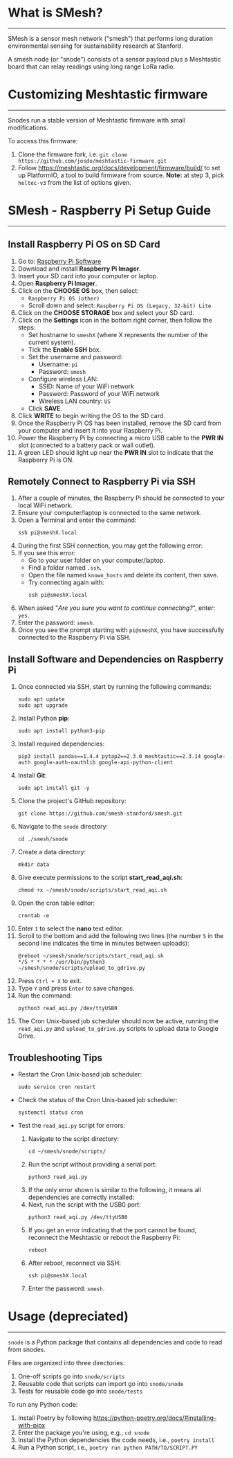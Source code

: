 # What is SMesh?
___
SMesh is a sensor mesh network ("smesh") that performs long duration environmental sensing for sustainability research at Stanford.

A smesh node (or "snode") consists of a sensor payload plus a Meshtastic board that can relay readings using long range LoRa radio.

# Customizing Meshtastic firmware
___
Snodes run a stable version of Meshtastic firmware with small modifications.

To access this firmware:
1. Clone the firmware fork, i.e. `git clone https://github.com/josdo/meshtastic-firmware.git`
2. Follow https://meshtastic.org/docs/development/firmware/build/ to set up PlatformIO, a tool to build firmware from source. 
   **Note:** at step 3, pick `heltec-v3` from the list of options given.

# SMesh - Raspberry Pi Setup Guide
___

## Install Raspberry Pi OS on SD Card

1. Go to: [Raspberry Pi Software](https://www.raspberrypi.com/software/)
2. Download and install **Raspberry Pi Imager**.
3. Insert your SD card into your computer or laptop.
4. Open **Raspberry Pi Imager**.
5. Click on the **CHOOSE OS** box, then select:
    - `Raspberry Pi OS (other)`
    - Scroll down and select: `Raspberry Pi OS (Legacy, 32-bit) Lite`
6. Click on the **CHOOSE STORAGE** box and select your SD card.
7. Click on the **Settings** icon in the bottom right corner, then follow the steps:
    - Set hostname to `smeshX` (where X represents the number of the current system).
    - Tick the **Enable SSH** box.
    - Set the username and password:
      - Username: `pi`
      - Password: `smesh`
    - Configure wireless LAN:
      - SSID: Name of your WiFi network
      - Password: Password of your WiFi network
      - Wireless LAN country: `US`
    - Click **SAVE**.
8. Click **WRITE** to begin writing the OS to the SD card.
9. Once the Raspberry Pi OS has been installed, remove the SD card from your computer and insert it into your Raspberry Pi.
10. Power the Raspberry Pi by connecting a micro USB cable to the **PWR IN** slot (connected to a battery pack or wall outlet).
11. A green LED should light up near the **PWR IN** slot to indicate that the Raspberry Pi is ON.

## Remotely Connect to Raspberry Pi via SSH

1. After a couple of minutes, the Raspberry Pi should be connected to your local WiFi network.
2. Ensure your computer/laptop is connected to the same network.
3. Open a Terminal and enter the command:
   ```
   ssh pi@smeshX.local
   ```
4. During the first SSH connection, you may get the following error:
5. If you see this error:
    - Go to your user folder on your computer/laptop.
    - Find a folder named `.ssh`.
    - Open the file named `known_hosts` and delete its content, then save.
    - Try connecting again with:
      ```
      ssh pi@smeshX.local
      ```
6. When asked "*Are you sure you want to continue connecting?*", enter: `yes`.
7. Enter the password: `smesh`.
8. Once you see the prompt starting with `pi@smeshX`, you have successfully connected to the Raspberry Pi via SSH.

## Install Software and Dependencies on Raspberry Pi

1. Once connected via SSH, start by running the following commands:
    ```
    sudo apt update
    sudo apt upgrade
    ```
2. Install Python **pip**:
    ```
    sudo apt install python3-pip
    ```
3. Install required dependencies:
    ```
    pip3 install pandas==1.4.4 pytap2==2.3.0 meshtastic==2.3.14 google-auth google-auth-oauthlib google-api-python-client
    ```
4. Install **Git**:
    ```
    sudo apt install git -y
    ```
5. Clone the project's GitHub repository:
    ```
    git clone https://github.com/smesh-stanford/smesh.git
    ```
6. Navigate to the `snode` directory:
    ```
    cd ./smesh/snode
    ```
7. Create a data directory:
    ```
    mkdir data
    ```
8. Give execute permissions to the script **start_read_aqi.sh**:
    ```
    chmod +x ~/smesh/snode/scripts/start_read_aqi.sh
    ```
9. Open the cron table editor:
    ```
    crontab -e
    ```
10. Enter `1` to select the **nano** text editor.
11. Scroll to the bottom and add the following two lines (the number `5` in the second line indicates the time in minutes between uploads):
    ```
    @reboot ~/smesh/snode/scripts/start_read_aqi.sh
    */5 * * * * /usr/bin/python3 ~/smesh/snode/scripts/upload_to_gdrive.py
    ```
12. Press `Ctrl + X` to exit.
13. Type `Y` and press `Enter` to save changes.
14. Run the command:
    ```
    python3 read_aqi.py /dev/ttyUSB0
    ```
15. The Cron Unix-based job scheduler should now be active, running the `read_aqi.py` and `upload_to_gdrive.py` scripts to upload data to Google Drive.

## Troubleshooting Tips

- Restart the Cron Unix-based job scheduler:
  ```
  sudo service cron restart
  ```
- Check the status of the Cron Unix-based job scheduler:
  ```
  systemctl status cron
  ```

- Test the `read_aqi.py` script for errors:
  1. Navigate to the script directory:
     ```
     cd ~/smesh/snode/scripts/
     ```
  2. Run the script without providing a serial port:
     ```
     python3 read_aqi.py
     ```
  3. If the only error shown is similar to the following, it means all dependencies are correctly installed:
  4. Next, run the script with the USB0 port:
     ```
     python3 read_aqi.py /dev/ttyUSB0
     ```
  5. If you get an error indicating that the port cannot be found, reconnect the Meshtastic or reboot the Raspberry Pi:
     ```
     reboot
     ```
  6. After reboot, reconnect via SSH:
     ```
     ssh pi@smeshX.local
     ```
  7. Enter the password: `smesh`.

# Usage (depreciated)
___
`snode` is a Python package that contains all dependencies and code to read from snodes.

Files are organized into three directories:
1. One-off scripts go into `snode/scripts`
2. Reusable code that scripts can import go into `snode/snode`
3. Tests for reusable code go into `snode/tests`

To run any Python code:
1. Install Poetry by following https://python-poetry.org/docs/#installing-with-pipx
2. Enter the package you're using, e.g., `cd snode`
3. Install the Python dependencies the code needs, i.e., `poetry install`
4. Run a Python script, i.e., `poetry run python PATH/TO/SCRIPT.PY`
